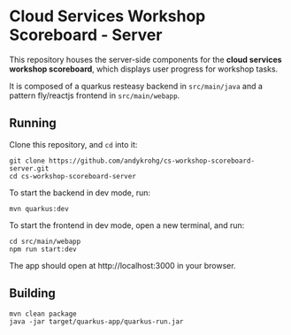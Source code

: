 # Cloud Services Workshop Scoreboard - Server
This repository houses the server-side components for the **cloud services workshop scoreboard**, which displays user progress for workshop tasks.

It is composed of a quarkus resteasy backend in `src/main/java` and a pattern fly/reactjs frontend in `src/main/webapp`.

## Running
Clone this repository, and `cd` into it:
```
git clone https://github.com/andykrohg/cs-workshop-scoreboard-server.git
cd cs-workshop-scoreboard-server
```

To start the backend in dev mode, run:
```
mvn quarkus:dev
```

To start the frontend in dev mode, open a new terminal, and run:
```
cd src/main/webapp
npm run start:dev
```
The app should open at http://localhost:3000 in your browser.

## Building
```
mvn clean package
java -jar target/quarkus-app/quarkus-run.jar
```
